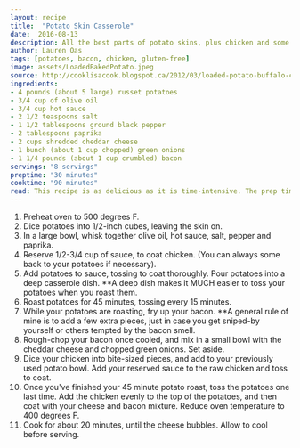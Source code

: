 ```yaml
---
layout: recipe
title:  "Potato Skin Casserole"
date:  2016-08-13
description: All the best parts of potato skins, plus chicken and some serious heat.
author: Lauren Oas
tags: [potatoes, bacon, chicken, gluten-free]
image: assets/LoadedBakedPotato.jpeg
source: http://cooklisacook.blogspot.ca/2012/03/loaded-potato-buffalo-chicken-casserole.html
ingredients:
- 4 pounds (about 5 large) russet potatoes
- 3/4 cup of olive oil
- 3/4 cup hot sauce
- 2 1/2 teaspoons salt
- 1 1/2 tablespoons ground black pepper
- 2 tablespoons paprika
- 2 cups shredded cheddar cheese
- 1 bunch (about 1 cup chopped) green onions
- 1 1/4 pounds (about 1 cup crumbled) bacon
servings: "8 servings"
preptime: "30 minutes"
cooktime: "90 minutes"
read: This recipe is as delicious as it is time-intensive. The prep time can overlap some of the cook time, so it's not fully 2 hours that you'll need to make this, but it's not a quick weeknight meal. If you need to reduce the spice, increase your olive oil to hot sauce proportion (you really need to have enough wet ingredients, so don't just cut hot sauce). Serve it up with ranch dressing or sour cream, and you're all set! This casserole delivers truly magical leftovers too! **This recipe is marked gluten-free, but please be sure to check your ingredients that they are marked "gluten-free" before you serve to anybody with dietary restrictions.
---
```

1. Preheat oven to 500 degrees F.
2. Dice potatoes into 1/2-inch cubes, leaving the skin on.
3. In a large bowl, whisk together olive oil, hot sauce, salt, pepper and paprika.
4. Reserve 1/2-3/4 cup of sauce, to coat chicken. (You can always some back to your potatoes if necessary).
5. Add potatoes to sauce, tossing to coat thoroughly. Pour potatoes into a deep casserole dish. **A deep dish makes it MUCH easier to toss your potatoes when you roast them.
6. Roast potatoes for 45 minutes, tossing every 15 minutes.
7. While your potatoes are roasting, fry up your bacon. **A general rule of mine is to add a few extra pieces, just in case you get sniped-by yourself or others tempted by the bacon smell.
8. Rough-chop your bacon once cooled, and mix in a small bowl with the cheddar cheese and chopped green onions. Set aside.
9. Dice your chicken into bite-sized pieces, and add to your previously used potato bowl. Add your reserved sauce to the raw chicken and toss to coat.
10. Once you've finished your 45 minute potato roast, toss the potatoes one last time. Add the chicken evenly to the top of the potatoes, and then coat with your cheese and bacon mixture. Reduce oven temperature to 400 degrees F.
11. Cook for about 20 minutes, until the cheese bubbles. Allow to cool before serving.